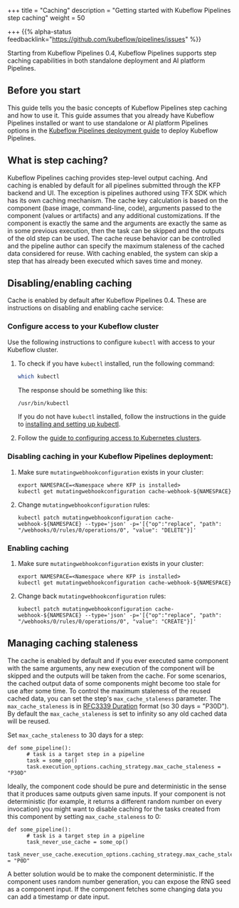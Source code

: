 +++
title = "Caching"
description = "Getting started with Kubeflow Pipelines step caching"
weight = 50
                    
+++
{{% alpha-status
feedbacklink="https://github.com/kubeflow/pipelines/issues" %}}

Starting from Kubeflow Pipelines 0.4, Kubeflow Pipelines supports step caching capabilities in both standalone deployment and AI platform Pipelines.

## Before you start

This guide tells you the basic concepts of Kubeflow Pipelines step caching and how to use it. 
This guide assumes that you already have Kubeflow Pipelines installed or want to use standalone or AI platform Pipelines options in the [Kubeflow Pipelines deployment 
guide](/docs/components/pipelines/installation/) to deploy Kubeflow Pipelines.

## What is step caching?

Kubeflow Pipelines caching provides step-level output caching. 
And caching is enabled by default for all pipelines submitted through the KFP backend and UI. 
The exception is pipelines authored using TFX SDK which has its own caching mechanism. 
The cache key calculation is based on the component (base image, command-line, code), arguments passed to the component (values or artifacts) and any additional customizations. 
If the component is exactly the same and the arguments are exactly the same as in some previous execution, then the task can be skipped and the outputs of the old step can be used. 
The cache reuse behavior can be controlled and the pipeline author can specify the maximum staleness of the cached data considered for reuse. 
With caching enabled, the system can skip a step that has already been executed which saves time and money. 

## Disabling/enabling caching

Cache is enabled by default after Kubeflow Pipelines 0.4. 
These are instructions on disabling and enabling cache service:

### Configure access to your Kubeflow cluster

Use the following instructions to configure `kubectl` with access to your
Kubeflow cluster. 

1.  To check if you have `kubectl` installed, run the following command:

    ```bash
    which kubectl
    ```

    The response should be something like this:

    ```bash
    /usr/bin/kubectl
    ```

    If you do not have `kubectl` installed, follow the instructions in the
    guide to [installing and setting up kubectl][kubectl-install].

2.  Follow the [guide to configuring access to Kubernetes
    clusters][kubectl-access]. 

### Disabling caching in your Kubeflow Pipelines deployment:

1. Make sure `mutatingwebhookconfiguration` exists in your cluster:

    ```
    export NAMESPACE=<Namespace where KFP is installed>
    kubectl get mutatingwebhookconfiguration cache-webhook-${NAMESPACE}
    ```
2. Change `mutatingwebhookconfiguration` rules:

    ```
    kubectl patch mutatingwebhookconfiguration cache-webhook-${NAMESPACE} --type='json' -p='[{"op":"replace", "path": "/webhooks/0/rules/0/operations/0", "value": "DELETE"}]'
    ```

### Enabling caching

1. Make sure `mutatingwebhookconfiguration` exists in your cluster:

    ```
    export NAMESPACE=<Namespace where KFP is installed>
    kubectl get mutatingwebhookconfiguration cache-webhook-${NAMESPACE}
    ```
2. Change back `mutatingwebhookconfiguration` rules:

    ```
    kubectl patch mutatingwebhookconfiguration cache-webhook-${NAMESPACE} --type='json' -p='[{"op":"replace", "path": "/webhooks/0/rules/0/operations/0", "value": "CREATE"}]'
    ```

## Managing caching staleness

The cache is enabled by default and if you ever executed same component with the same arguments, any new execution of the component will be skipped and the outputs will be taken from the cache.
For some scenarios, the cached output data of some components might become too stale for use after some time.
To control the maximum staleness of the reused cached data, you can set the step's `max_cache_staleness` parameter.
The `max_cache_staleness` is in [RFC3339 Duration](https://www.ietf.org/rfc/rfc3339.txt) format (so 30 days = "P30D"). 
By default the `max_cache_staleness` is set to infinity so any old cached data will be reused.

Set `max_cache_staleness` to 30 days for a step:

```
def some_pipeline():
      # task is a target step in a pipeline
      task = some_op()
      task.execution_options.caching_strategy.max_cache_staleness = "P30D"
```

Ideally, the component code should be pure and deterministic in the sense that it produces same outputs given same inputs.
If your component is not deterministic (for example, it returns a different random number on every invocation) you might want to disable caching for the tasks created from this component by setting `max_cache_staleness` to 0:

```
def some_pipeline():
      # task is a target step in a pipeline
      task_never_use_cache = some_op()
      task_never_use_cache.execution_options.caching_strategy.max_cache_staleness = "P0D"
```
A better solution would be to make the component deterministic. If the component uses random number generation, you can expose the RNG seed as a component input. If the component fetches some changing data you can add a timestamp or date input.

[kubectl-access]: https://kubernetes.io/docs/reference/access-authn-authz/authentication/
[kubectl-install]: https://kubernetes.io/docs/tasks/tools/install-kubectl/